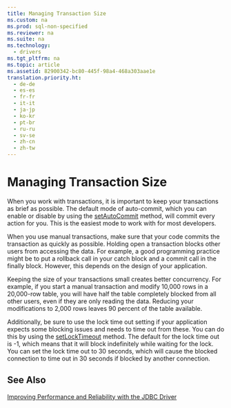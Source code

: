 ```yaml
---
title: Managing Transaction Size
ms.custom: na
ms.prod: sql-non-specified
ms.reviewer: na
ms.suite: na
ms.technology: 
  - drivers
ms.tgt_pltfrm: na
ms.topic: article
ms.assetid: 82900342-bc80-445f-98a4-468a303aae1e
translation.priority.ht: 
  - de-de
  - es-es
  - fr-fr
  - it-it
  - ja-jp
  - ko-kr
  - pt-br
  - ru-ru
  - sv-se
  - zh-cn
  - zh-tw
---
```

# Managing Transaction Size
  When you work with transactions, it is important to keep your transactions as brief as possible. The default mode of auto\-commit, which you can enable or disable by using the [setAutoCommit](../content/setAutoCommit-Method--SQLServerConnection-.md) method, will commit every action for you. This is the easiest mode to work with for most developers.  
  
 When you use manual transactions, make sure that your code commits the transaction as quickly as possible. Holding open a transaction blocks other users from accessing the data. For example, a good programming practice might be to put a rollback call in your catch block and a commit call in the finally block. However, this depends on the design of your application.  
  
 Keeping the size of your transactions small creates better concurrency. For example, if you start a manual transaction and modify 10,000 rows in a 20,000\-row table, you will have half the table completely blocked from all other users, even if they are only reading the data. Reducing your modifications to 2,000 rows leaves 90 percent of the table available.  
  
 Additionally, be sure to use the lock time out setting if your application expects some blocking issues and needs to time out from these. You can do this by using the [setLockTimeout](../content/setLockTimeout-Method--SQLServerDataSource-.md) method. The default for the lock time out is \-1, which means that it will block indefinitely while waiting for the lock. You can set the lock time out to 30 seconds, which will cause the blocked connection to time out in 30 seconds if blocked by another connection.  
  
## See Also  
 [Improving Performance and Reliability with the JDBC Driver](../content/Improving-Performance-and-Reliability-with-the-JDBC-Driver.md)  
  
  